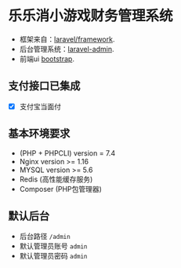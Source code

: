 <p align="center"><img alt="" src="https://pub-1b210677db5842d59948e44d3e1ae5d5.r2.dev/2025/05/b9a0da0cd28113354184a1eb59c8eab8.jpg"/>

# 乐乐消小游戏财务管理系统

- 框架来自：[laravel/framework](https://github.com/laravel/laravel).
- 后台管理系统：[laravel-admin](https://laravel-admin.org/).
- 前端ui [bootstrap](https://getbootstrap.com/).

## 支付接口已集成
- [x] 支付宝当面付

## 基本环境要求

- (PHP + PHPCLI) version = 7.4
- Nginx version >= 1.16
- MYSQL version >= 5.6
- Redis (高性能缓存服务)
- Composer (PHP包管理器)

## 默认后台

- 后台路径 `/admin`
- 默认管理员账号 `admin`
- 默认管理员密码 `admin`
